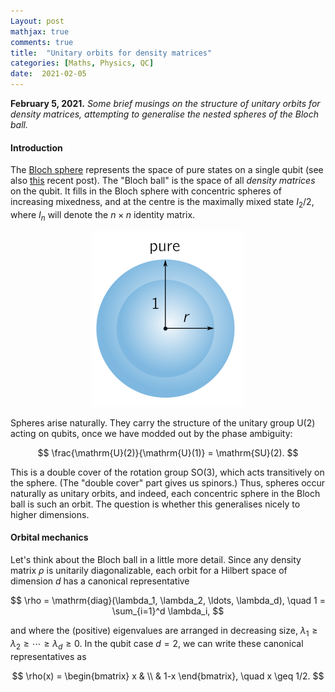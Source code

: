 ```yaml
---
Layout: post
mathjax: true
comments: true
title:  "Unitary orbits for density matrices"
categories: [Maths, Physics, QC]
date:  2021-02-05
---
```


**February 5, 2021.** *Some brief musings on the structure of unitary orbits
  for density matrices, attempting to generalise the nested spheres of
  the Bloch ball.*

#### Introduction

The [Bloch sphere](https://en.wikipedia.org/wiki/Bloch_sphere)
represents the space of pure states on a single qubit (see also
[this](https://hapax.github.io/physics/mathematics/bloch/) recent
post).
The "Bloch ball" is the space of all *density matrices* on the qubit.
It fills in the Bloch sphere with concentric spheres of increasing
mixedness, and at the centre is the maximally mixed state $I_2/2$,
where $I_n$ will denote the $n \times n$ identity matrix.

<figure>
    <div style="text-align:center"><img src
    ="/images/posts/unitary1.png"/>
	</div>
	</figure>

Spheres arise naturally.
They carry the structure of the unitary group $\mathrm{U}(2)$ acting
on qubits, once we have modded out by the phase ambiguity:

$$
\frac{\mathrm{U}(2)}{\mathrm{U}(1)} = \mathrm{SU}(2).
$$

This is a double cover of the rotation group $\mathrm{SO}(3)$, which
acts transitively on the sphere.
(The "double cover" part gives us spinors.)
Thus, spheres occur naturally as unitary orbits, and indeed, each
concentric sphere in the Bloch ball is such an orbit.
The question is whether this generalises nicely to higher dimensions.

#### Orbital mechanics

Let's think about the Bloch ball in a little more detail.
Since any density matrix $\rho$ is unitarily diagonalizable, each
orbit for a Hilbert space of dimension $d$ has a canonical representative

$$
\rho = \mathrm{diag}(\lambda_1, \lambda_2, \ldots, \lambda_d), \quad 1
= \sum_{i=1}^d \lambda_i,
$$

and where the (positive) eigenvalues are arranged in decreasing size, $\lambda_1
\geq \lambda_2 \geq \cdots \geq \lambda_d \geq 0$.
In the qubit case $d = 2$, we can write these canonical
representatives as

$$
\rho(x) =
\begin{bmatrix}
x & \\
& 1-x 
\end{bmatrix}, \quad x \geq 1/2.
$$
